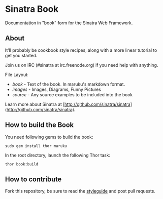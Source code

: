 Sinatra Book
============

Documentation in "book" form for the Sinatra Web Framework.

About
-----

It'll probably be cookbook style recipes, along with a more linear tutorial to get you started.

Join us on IRC (#sinatra at irc.freenode.org) if you need help with anything.

File Layout:

* _book_   - Text of the book.  In maruku's markdown format.
* _images_ - Images, Diagrams, Funny Pictures
* _source_ - Any source examples to be included into the book

Learn more about Sinatra at 
[http://github.com/sinatra/sinatra](http://github.com/sinatra/sinatra).


How to build the Book
---------------------

You need following gems to build the book:

    sudo gem install thor maruku

In the root directory, launch the following Thor task:

    thor book:build

How to contribute
-----------------

Fork this repository, be sure to read the [styleguide](http://github.com/cschneid/sinatra-book/wikis/how-to-contribute) and post pull requests.

